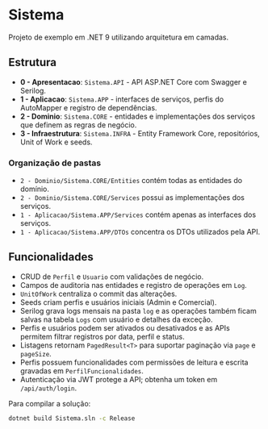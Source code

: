 # Sistema

Projeto de exemplo em .NET 9 utilizando arquitetura em camadas.

## Estrutura
- **0 - Apresentacao**: `Sistema.API` - API ASP.NET Core com Swagger e Serilog. 
- **1 - Aplicacao**: `Sistema.APP` - interfaces de serviços, perfis do AutoMapper e registro de dependências.
- **2 - Dominio**: `Sistema.CORE` - entidades e implementações dos serviços que definem as regras de negócio.
- **3 - Infraestrutura**: `Sistema.INFRA` - Entity Framework Core, repositórios, Unit of Work e seeds.

### Organização de pastas
- `2 - Dominio/Sistema.CORE/Entities` contém todas as entidades do domínio. 
- `2 - Dominio/Sistema.CORE/Services` possui as implementações dos serviços.
- `1 - Aplicacao/Sistema.APP/Services` contém apenas as interfaces dos serviços.
- `1 - Aplicacao/Sistema.APP/DTOs` concentra os DTOs utilizados pela API.

## Funcionalidades
- CRUD de `Perfil` e `Usuario` com validações de negócio.
- Campos de auditoria nas entidades e registro de operações em `Log`.
- `UnitOfWork` centraliza o commit das alterações.
- Seeds criam perfis e usuários iniciais (Admin e Comercial). 
- Serilog grava logs mensais na pasta `log` e as operações também ficam salvas na tabela `Logs` com usuário e detalhes da exceção.
- Perfis e usuários podem ser ativados ou desativados e as APIs permitem filtrar registros por data, perfil e status.
- Listagens retornam `PagedResult<T>` para suportar paginação via `page` e `pageSize`.
- Perfis possuem funcionalidades com permissões de leitura e escrita gravadas em `PerfilFuncionalidades`.
- Autenticação via JWT protege a API; obtenha um token em `/api/auth/login`. 

Para compilar a solução:

```bash
dotnet build Sistema.sln -c Release
```


